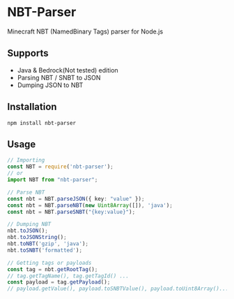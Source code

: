 # NBT-Parser

Minecraft NBT (NamedBinary Tags) parser for Node.js

## Supports
* Java & Bedrock(Not tested) edition
* Parsing NBT / SNBT to JSON
* Dumping JSON to NBT

## Installation
```
npm install nbt-parser
```

## Usage

```typescript
// Importing
const NBT = require('nbt-parser');
// or
import NBT from "nbt-parser";

// Parse NBT
const nbt = NBT.parseJSON({ key: "value" });
const nbt = NBT.parseNBT(new Uint8Array([]), 'java');
const nbt = NBT.parseSNBT("{key:value}");

// Dumping NBT
nbt.toJSON();
nbt.toJSONString();
nbt.toNBT('gzip', 'java');
nbt.toSNBT('formatted');

// Getting tags or payloads
const tag = nbt.getRootTag();
// tag.getTagName(), tag.getTagId() ...
const payload = tag.getPayload();
// payload.getValue(), payload.toSNBTValue(), payload.toUint8Array()...
```